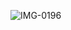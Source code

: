 ![IMG-0196](https://user-images.githubusercontent.com/43926105/89133114-f1ce4980-d536-11ea-98a5-419a82b91c7f.JPG)

